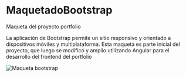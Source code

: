 # MaquetadoBootstrap
Maqueta del proyecto portfolio 

La aplicación de Bootstrap permite un sitio responsivo y orientado a dispositivos móviles y multiplataforma.
Esta maqueta es parte inicial del proyecto, que luego se modificó y amplio utilizando Angular para el desarrollo del frontend del portfolio

![Maqueta bootstrap](https://user-images.githubusercontent.com/104176100/211531144-8e81789a-a67b-4c0e-8890-8b6e5823a4c1.jpeg)
